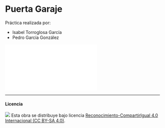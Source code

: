 # Puerta Garaje

Práctica realizada por:
- Isabel Torroglosa García
- Pedro García González


![Práctica](PuertaGaraje.pdf)


***

#### Licencia

<img src="http://i.creativecommons.org/l/by-sa/4.0/88x31.png" /> Esta obra se distribuye bajo licencia [Reconocimiento-CompartirIgual 4.0 Internacional (CC BY-SA 4.0)](https://creativecommons.org/licenses/by-sa/4.0/deed.es_ES).
